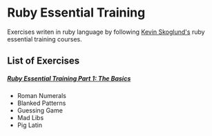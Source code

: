 # Ruby Essential Training
Exercises writen in ruby language by following [Kevin Skoglund's](https://www.linkedin.com/learning/instructors/kevin-skoglund) ruby essential training courses.

## List of Exercises
##### **[Ruby Essential Training Part 1: The Basics](https://www.linkedin.com/learning/ruby-essential-training-part-1-the-basics-15650551?u=2166156)**
- Roman Numerals
- Blanked Patterns
- Guessing Game
- Mad Libs
- Pig Latin

